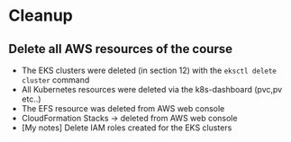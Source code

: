 # Cleanup

## Delete all AWS resources of the course 
 - The EKS clusters were deleted (in section 12) with the `eksctl delete cluster` command
 - All Kubernetes resources were deleted via the k8s-dashboard (pvc,pv etc..)
 - The EFS resource was deleted from AWS web console
 - CloudFormation Stacks -> deleted  from AWS web console
 - [My notes] Delete IAM roles created for the EKS clusters 